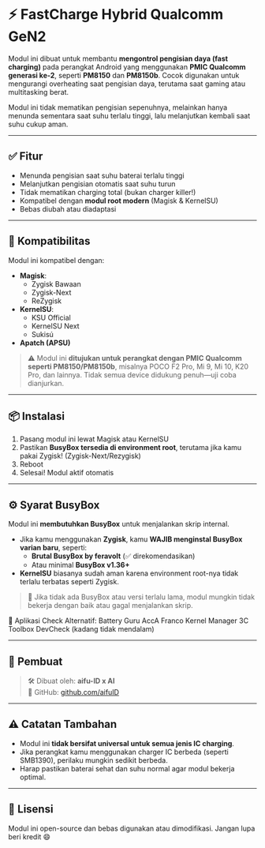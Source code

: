 # ⚡ FastCharge Hybrid Qualcomm GeN2

Modul ini dibuat untuk membantu **mengontrol pengisian daya (fast charging)** pada perangkat Android yang menggunakan **PMIC Qualcomm generasi ke-2**, seperti **PM8150** dan **PM8150b**. Cocok digunakan untuk mengurangi overheating saat pengisian daya, terutama saat gaming atau multitasking berat.

Modul ini tidak mematikan pengisian sepenuhnya, melainkan hanya menunda sementara saat suhu terlalu tinggi, lalu melanjutkan kembali saat suhu cukup aman.

---

## ✅ Fitur

- Menunda pengisian saat suhu baterai terlalu tinggi
- Melanjutkan pengisian otomatis saat suhu turun
- Tidak mematikan charging total (bukan charger killer!)
- Kompatibel dengan **modul root modern** (Magisk & KernelSU)
- Bebas diubah atau diadaptasi

---

## 📲 Kompatibilitas

Modul ini kompatibel dengan:

- **Magisk**:  
  - Zygisk Bawaan  
  - Zygisk-Next  
  - ReZygisk  
- **KernelSU**:  
  - KSU Official  
  - KernelSU Next  
  - Sukisú  
- **Apatch (APSU)**

> ⚠️ Modul ini **ditujukan untuk perangkat dengan PMIC Qualcomm seperti PM8150/PM8150b**, misalnya POCO F2 Pro, Mi 9, Mi 10, K20 Pro, dan lainnya. Tidak semua device didukung penuh—uji coba dianjurkan.

---

## 📦 Instalasi

1. Pasang modul ini lewat Magisk atau KernelSU
2. Pastikan **BusyBox tersedia di environment root**, terutama jika kamu pakai Zygisk! (Zygisk-Next/Rezygisk)
3. Reboot
4. Selesai! Modul aktif otomatis

---

## ⚙️ Syarat BusyBox

Modul ini **membutuhkan BusyBox** untuk menjalankan skrip internal.

- Jika kamu menggunakan **Zygisk**, kamu **WAJIB menginstal BusyBox varian baru**, seperti:
  - **Brutal BusyBox by feravolt** (✅ direkomendasikan)
  - Atau minimal **BusyBox v1.36+**
- **KernelSU** biasanya sudah aman karena environment root-nya tidak terlalu terbatas seperti Zygisk.

> 🔧 Jika tidak ada BusyBox atau versi terlalu lama, modul mungkin tidak bekerja dengan baik atau gagal menjalankan skrip.

📱 Aplikasi Check Alternatif:
    Battery Guru
    AccA
    Franco Kernel Manager
    3C Toolbox
    DevCheck (kadang tidak mendalam)

---

## 👤 Pembuat

> 🛠️ Dibuat oleh: **aifu-ID x AI**  
> 🧠 GitHub: [github.com/aifuID](https://github.com/aifuID)

---

## ⚠️ Catatan Tambahan

- Modul ini **tidak bersifat universal untuk semua jenis IC charging**.
- Jika perangkat kamu menggunakan charger IC berbeda (seperti SMB1390), perilaku mungkin sedikit berbeda.
- Harap pastikan baterai sehat dan suhu normal agar modul bekerja optimal.

---

## 🤝 Lisensi

Modul ini open-source dan bebas digunakan atau dimodifikasi. Jangan lupa beri kredit 😄

